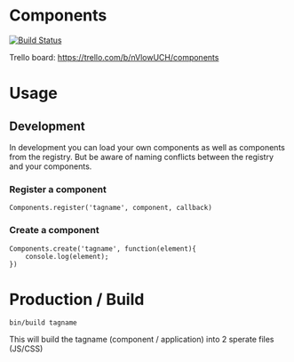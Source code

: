 Components
==========

[![Build Status](https://travis-ci.org/gdotdesign/components.png?branch=master)](https://travis-ci.org/gdotdesign/components)

Trello board: https://trello.com/b/nVlowUCH/components

# Usage

## Development
In development you can load your own components as well as components from the registry. But be aware of naming conflicts between the registry and your components.

### Register a component
    Components.register('tagname', component, callback)

### Create a component
    Components.create('tagname', function(element){
        console.log(element);
    })

# Production / Build

    bin/build tagname

This will build the tagname (component / application) into 2 sperate files (JS/CSS)
